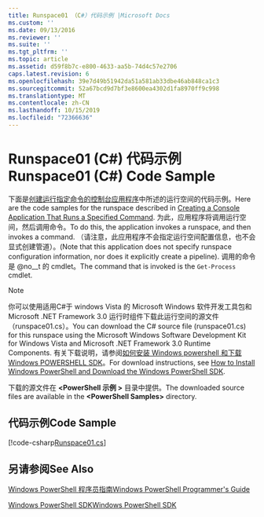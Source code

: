 ```yaml
---
title: Runspace01 （C#）代码示例 |Microsoft Docs
ms.custom: ''
ms.date: 09/13/2016
ms.reviewer: ''
ms.suite: ''
ms.tgt_pltfrm: ''
ms.topic: article
ms.assetid: d59f8b7c-e800-4633-aa5b-74d4c57e2706
caps.latest.revision: 6
ms.openlocfilehash: 39e7d49b51942da51a581ab33dbe46ab848ca1c3
ms.sourcegitcommit: 52a67bcd9d7bf3e8600ea4302d1fa8970ff9c998
ms.translationtype: MT
ms.contentlocale: zh-CN
ms.lasthandoff: 10/15/2019
ms.locfileid: "72366636"
---
```

# <a name="runspace01-c-code-sample"></a><span data-ttu-id="1caf9-102">Runspace01 (C#) 代码示例</span><span class="sxs-lookup"><span data-stu-id="1caf9-102">Runspace01 (C#) Code Sample</span></span>

<span data-ttu-id="1caf9-103">下面是[创建运行指定命令的控制台应用程序](/dotnet/csharp/programming-guide/inside-a-program/hello-world-your-first-program)中所述的运行空间的代码示例。</span><span class="sxs-lookup"><span data-stu-id="1caf9-103">Here are the code samples for the runspace described in [Creating a Console Application That Runs a Specified Command](/dotnet/csharp/programming-guide/inside-a-program/hello-world-your-first-program).</span></span> <span data-ttu-id="1caf9-104">为此，应用程序将调用运行空间，然后调用命令。</span><span class="sxs-lookup"><span data-stu-id="1caf9-104">To do this, the application invokes a runspace, and then invokes a command.</span></span> <span data-ttu-id="1caf9-105">（请注意，此应用程序不会指定运行空间配置信息，也不会显式创建管道）。</span><span class="sxs-lookup"><span data-stu-id="1caf9-105">(Note that this application does not specify runspace configuration information, nor does it explicitly create a pipeline).</span></span> <span data-ttu-id="1caf9-106">调用的命令是 @no__t 的 cmdlet。</span><span class="sxs-lookup"><span data-stu-id="1caf9-106">The command that is invoked is the `Get-Process` cmdlet.</span></span>

> [!NOTE]
> <span data-ttu-id="1caf9-107">你可以使用适用C#于 windows Vista 的 Microsoft Windows 软件开发工具包和 Microsoft .NET Framework 3.0 运行时组件下载此运行空间的源文件（runspace01.cs）。</span><span class="sxs-lookup"><span data-stu-id="1caf9-107">You can download the C# source file (runspace01.cs) for this runspace using the Microsoft Windows Software Development Kit for Windows Vista and Microsoft .NET Framework 3.0 Runtime Components.</span></span> <span data-ttu-id="1caf9-108">有关下载说明，请参阅[如何安装 Windows powershell 和下载 Windows POWERSHELL SDK](/powershell/developer/installing-the-windows-powershell-sdk)。</span><span class="sxs-lookup"><span data-stu-id="1caf9-108">For download instructions, see [How to Install Windows PowerShell and Download the Windows PowerShell SDK](/powershell/developer/installing-the-windows-powershell-sdk).</span></span>
>
> <span data-ttu-id="1caf9-109">下载的源文件在 **\<PowerShell 示例 >** 目录中提供。</span><span class="sxs-lookup"><span data-stu-id="1caf9-109">The downloaded source files are available in the **\<PowerShell Samples>** directory.</span></span>

## <a name="code-sample"></a><span data-ttu-id="1caf9-110">代码示例</span><span class="sxs-lookup"><span data-stu-id="1caf9-110">Code Sample</span></span>

[!code-csharp[Runspace01.cs](../../../../powershell-sdk-samples/SDK-2.0/csharp/Runspace01/Runspace01.cs#L11-L62 "Runspace01.cs")]

## <a name="see-also"></a><span data-ttu-id="1caf9-111">另请参阅</span><span class="sxs-lookup"><span data-stu-id="1caf9-111">See Also</span></span>

[<span data-ttu-id="1caf9-112">Windows PowerShell 程序员指南</span><span class="sxs-lookup"><span data-stu-id="1caf9-112">Windows PowerShell Programmer's Guide</span></span>](./windows-powershell-programmer-s-guide.md)

[<span data-ttu-id="1caf9-113">Windows PowerShell SDK</span><span class="sxs-lookup"><span data-stu-id="1caf9-113">Windows PowerShell SDK</span></span>](../windows-powershell-reference.md)
